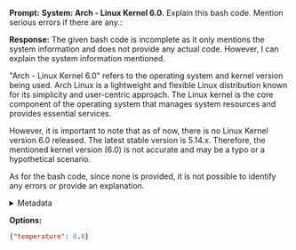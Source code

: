 **Prompt:**
**System: Arch - Linux Kernel 6.0.** Explain this bash code. Mention serious errors if there are any.:
     

**Response:**
The given bash code is incomplete as it only mentions the system information and does not provide any actual code. However, I can explain the system information mentioned.

"Arch - Linux Kernel 6.0" refers to the operating system and kernel version being used. Arch Linux is a lightweight and flexible Linux distribution known for its simplicity and user-centric approach. The Linux kernel is the core component of the operating system that manages system resources and provides essential services.

However, it is important to note that as of now, there is no Linux Kernel version 6.0 released. The latest stable version is 5.14.x. Therefore, the mentioned kernel version (6.0) is not accurate and may be a typo or a hypothetical scenario.

As for the bash code, since none is provided, it is not possible to identify any errors or provide an explanation.

<details><summary>Metadata</summary>

- Duration: 4294 ms
- Datetime: 2024-01-08T12:47:33.063843
- Model: gpt-3.5-turbo-0613

</details>

**Options:**
```json
{"temperature": 0.0}
```

